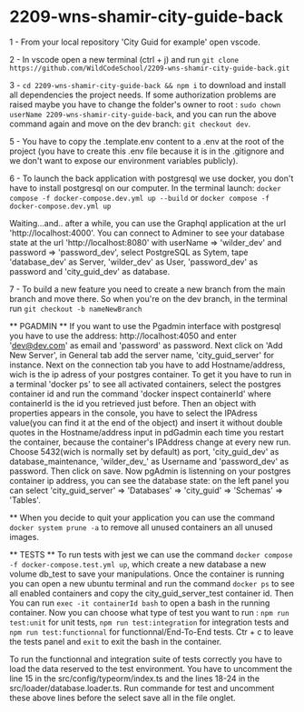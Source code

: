 # 2209-wns-shamir-city-guide-back

1 - From your local repository 'City Guid for example' open vscode.

2 - In vscode open a new terminal (ctrl + j) and run `git clone https://github.com/WildCodeSchool/2209-wns-shamir-city-guide-back.git`

3 - `cd 2209-wns-shamir-city-guide-back && npm i` to download and install all dependencies the project needs.
If some authorization problems are raised maybe you have to change the folder's owner to root : `sudo chown userName 2209-wns-shamir-city-guide-back`, and you can run the above command again and move on the dev branch: `git checkout dev`.

5 - You have to copy the .template.env content to a .env at the root of the project (you have to create this .env file because it is in the .gitignore and we don't want to expose our environment variables publicly).

6 - To launch the back application with postgresql we use docker, you don't have to install postgresql on our computer.
In the terminal launch: `docker compose -f docker-compose.dev.yml up --build` or `docker compose -f docker-compose.dev.yml up`

Waiting...and.. after a while, you can use the Graphql application at the url 'http://localhost:4000'. You can connect to Adminer to see your database state at the url 'http://localhost:8080' with userName => 'wilder_dev' and password => 'password_dev', select PostgreSQL as Sytem, tape 'database_dev' as Server, 'wilder_dev' as User, 'password_dev' as password and 'city_guid_dev' as database.

7 - To build a new feature you need to create a new branch from the main branch and move there. So when you're on the dev branch, in the terminal run `git checkout -b nameNewBranch`


** PGADMIN **
If you want to use the Pgadmin interface with postgresql you have to use the address: http://localhost:4050 and enter 'dev@dev.com' as email and 'password' as password.
Next click on 'Add New Server', in General tab add the server name, 'city_guid_server' for instance. Next on the connection tab you have to add Hostname/address, wich is the ip adress of your postgres container. To get it you have to run in a terminal 'docker ps' to see all activated containers, select the postgres container id and run the command 'docker inspect containerId' where containerId is the id you retrieved just before. Then an object with properties appears in the console, you have to select the IPAdress value(you can find it at the end of the object) and insert it without double quotes in the Hostname/address input in pdGadmin each time you restart the container, because the container's IPAddress change at every new run.
Choose 5432(wich is normally set by default) as port, 'city_guid_dev' as database_maintenance, 'wilder_dev_' as Username and 'password_dev' as password.
Then click on save.
Now pgAdmin is listenning on your postgres container ip address, you can see the database state: on the left panel you can select 'city_guid_server' => 'Databases' => 'city_guid' => 'Schemas' => 'Tables'.

** When you decide to quit your application you can use the command `docker system prune -a` to remove all unused containers an all unused images.


** TESTS **
To run tests with jest we can use the command `docker compose -f docker-compose.test.yml up`, which create a new database a new volume db_test to save your manipulations. 
Once the container is running you can open a new ubuntu terminal and run the command `docker ps` to see all enabled containers and copy the city_guid_server_test container id. Then You can run `exec -it containerId bash` to open a bash in the running container.
Now you can choose what type of test you want to run : `npm run test:unit` for unit tests, `npm run test:integration` for integration tests and `npm run test:functionnal` for functionnal/End-To-End tests.
Ctr + c to leave the tests panel and `exit` to exit the bash in the container.

To run the functionnal and integration suite of tests correctly you have to load the data reserved to the test environment. You have to uncomment the line 15 in the src/config/typeorm/index.ts and the lines 18-24 in the src/loader/database.loader.ts. Run commande for test and uncomment these above lines before the select save all in the file onglet.
